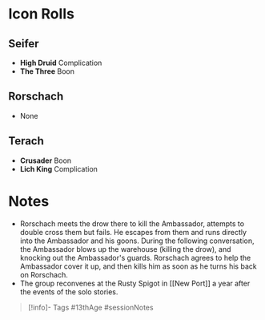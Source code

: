 # Icon Rolls
## Seifer
- **High Druid** Complication
- **The Three** Boon
## Rorschach
- None
## Terach
- **Crusader** Boon
- **Lich King** Complication

# Notes
- Rorschach meets the drow there to kill the Ambassador, attempts to double cross them but fails.  He escapes from them and runs directly into the Ambassador and his goons.  During the following conversation, the Ambassador blows up the warehouse (killing the drow), and knocking out the Ambassador's guards.  Rorschach agrees to help the Ambassador cover it up, and then kills him as soon as he turns his back on Rorschach.
- The group reconvenes at the Rusty Spigot in [[New Port]] a year after the events of the solo stories.

> [!info]- Tags
> #13thAge #sessionNotes 
